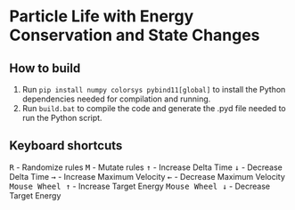 # Particle Life with Energy Conservation and State Changes

## How to build

1. Run `pip install numpy colorsys pybind11[global]` to install the Python dependencies needed for compilation and running.
2. Run `build.bat` to compile the code and generate the .pyd file needed to run the Python script.

## Keyboard shortcuts

<kbd>R</kbd> - Randomize rules
<kbd>M</kbd> - Mutate rules
<kbd>↑</kbd> - Increase Delta Time
<kbd>↓</kbd> - Decrease Delta Time
<kbd>→</kbd> - Increase Maximum Velocity
<kbd>←</kbd> - Decrease Maximum Velocity
<kbd>Mouse Wheel ↑</kbd> - Increase Target Energy
<kbd>Mouse Wheel ↓</kbd> - Decrease Target Energy